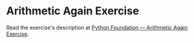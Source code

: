 
# Arithmetic Again Exercise

Read the exercise's description at [Python Foundation — Arithmetic Again Exercise](https://www.codeguage.com/courses/python/arithmetic-again-exercise).